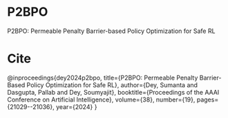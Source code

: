 # P2BPO
P2BPO: Permeable Penalty Barrier-based Policy Optimization for Safe RL

# Cite

@inproceedings{dey2024p2bpo,
  title={P2BPO: Permeable Penalty Barrier-Based Policy Optimization for Safe RL},
  author={Dey, Sumanta and Dasgupta, Pallab and Dey, Soumyajit},
  booktitle={Proceedings of the AAAI Conference on Artificial Intelligence},
  volume={38},
  number={19},
  pages={21029--21036},
  year={2024}
}
